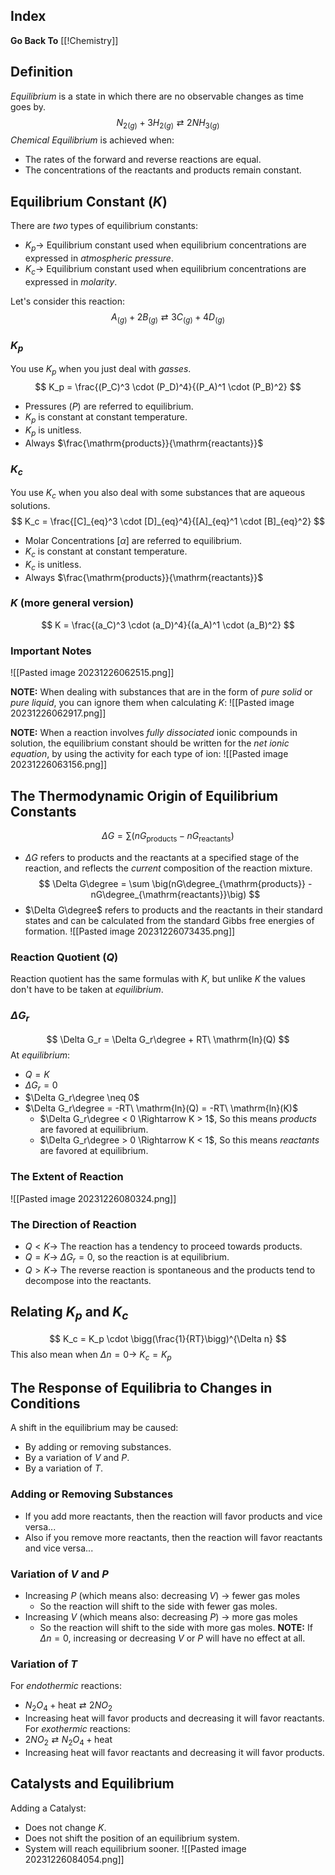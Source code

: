 ## Index
**Go Back To** [[!Chemistry]]
## Definition
*Equilibrium* is a state in which there are no observable changes as time goes by.
$$
N_{2(g)} + 3H_{2(g)} \rightleftarrows 2NH_{3(g)}
$$
*Chemical Equilibrium* is achieved when:
- The rates of the forward and reverse reactions are equal.
- The concentrations of the reactants and products remain constant.
## Equilibrium Constant $(K)$
There are *two* types of equilibrium constants:
- $K_p \to$ Equilibrium constant used when equilibrium concentrations are expressed in *atmospheric pressure*.
- $K_c \to$ Equilibrium constant used when equilibrium concentrations are expressed in *molarity*.

Let's consider this reaction:
$$
A_{(g)} + 2B_{(g)} \rightleftarrows 3C_{(g)} + 4D_{(g)}
$$
### $K_p$
You use $K_p$ when you just deal with *gasses*.
$$
K_p = \frac{(P_C)^3 \cdot (P_D)^4}{(P_A)^1 \cdot (P_B)^2}
$$
- Pressures $(P)$ are referred to equilibrium.
- $K_p$ is constant at constant temperature.
- $K_p$ is unitless.
- Always $\frac{\mathrm{products}}{\mathrm{reactants}}$
### $K_c$
You use $K_c$ when you also deal with some substances that are aqueous solutions.
$$
K_c = \frac{[C]_{eq}^3 \cdot [D]_{eq}^4}{[A]_{eq}^1 \cdot [B]_{eq}^2}
$$
- Molar Concentrations $[\alpha]$ are referred to equilibrium.
- $K_c$ is constant at constant temperature.
- $K_c$ is unitless.
- Always $\frac{\mathrm{products}}{\mathrm{reactants}}$
### $K$ (more general version)
$$
K = \frac{(a_C)^3 \cdot (a_D)^4}{(a_A)^1 \cdot (a_B)^2}
$$
### Important Notes
![[Pasted image 20231226062515.png]]

**NOTE:** When dealing with substances that are in the form of *pure solid* or *pure liquid*, you can ignore them when calculating $K$:
![[Pasted image 20231226062917.png]]

**NOTE:** When a reaction involves *fully dissociated* ionic compounds in solution, the equilibrium constant should be written for the *net ionic equation*, by using the activity for each type of ion:
![[Pasted image 20231226063156.png]]
## The Thermodynamic Origin of Equilibrium Constants
$$
\Delta G = \sum \big(nG_{\mathrm{products}} - nG_{\mathrm{reactants}}\big)
$$
- $\Delta G$ refers to products and the reactants at a specified stage of the reaction, and reflects the *current* composition of the reaction mixture.
$$
\Delta G\degree = \sum \big(nG\degree_{\mathrm{products}} - nG\degree_{\mathrm{reactants}}\big)
$$
- $\Delta G\degree$ refers to products and the reactants in their standard states and can be calculated from the standard Gibbs free energies of formation.
![[Pasted image 20231226073435.png]]
### Reaction Quotient $(Q)$
Reaction quotient has the same formulas with $K$, but unlike $K$ the values don't have to be taken at *equilibrium*.
### $\Delta G_r$
$$
\Delta G_r = \Delta G_r\degree + RT\ \mathrm{ln}(Q)
$$
At *equilibrium*:
- $Q = K$
- $\Delta G_r = 0$
- $\Delta G_r\degree \neq 0$
- $\Delta G_r\degree = -RT\ \mathrm{ln}(Q) = -RT\ \mathrm{ln}(K)$
	- $\Delta G_r\degree < 0 \Rightarrow K > 1$, So this means *products* are favored at equilibrium.
	- $\Delta G_r\degree > 0 \Rightarrow K < 1$, So this means *reactants* are favored at equilibrium.
### The Extent of Reaction
![[Pasted image 20231226080324.png]]
### The Direction of Reaction
- $Q < K \to$ The reaction has a tendency to proceed towards products.
- $Q = K \to$ $\Delta G_r = 0$, so the reaction is at equilibrium.
- $Q > K \to$ The reverse reaction is spontaneous and the products tend to decompose into the reactants.
## Relating $K_p$ and $K_c$
$$
K_c = K_p \cdot \bigg(\frac{1}{RT}\bigg)^{\Delta n}
$$
This also mean when $\Delta n = 0 \to$ $K_c = K_p$
## The Response of Equilibria to Changes in Conditions
A shift in the equilibrium may be caused:
- By adding or removing substances.
- By a variation of $V$ and $P$.
- By a variation of $T$.
### Adding or Removing Substances
- If you add more reactants, then the reaction will favor products and vice versa...
- Also if you remove more reactants, then the reaction will favor reactants and vice versa...
### Variation of $V$ and $P$
- Increasing $P$ (which means also: decreasing $V$) $\to$ fewer gas moles
	- So the reaction will shift to the side with fewer gas moles.
- Increasing $V$ (which means also: decreasing $P$) $\to$ more gas moles
	- So the reaction will shift to the side with more gas moles.
 **NOTE:** If $\Delta n = 0$, increasing or decreasing $V$ or $P$ will have no effect at all.
### Variation of $T$
For *endothermic* reactions:
- $N_2O_4 + \mathrm{heat} \rightleftarrows 2NO_2$
- Increasing heat will favor products and decreasing it will favor reactants.
For *exothermic* reactions:
- $2NO_2 \rightleftarrows N_2O_4 + \mathrm{heat}$
- Increasing heat will favor reactants and decreasing it will favor products.
## Catalysts and Equilibrium
Adding a Catalyst:
- Does not change $K$.
- Does not shift the position of an equilibrium system.
- System will reach equilibrium sooner.
![[Pasted image 20231226084054.png]]